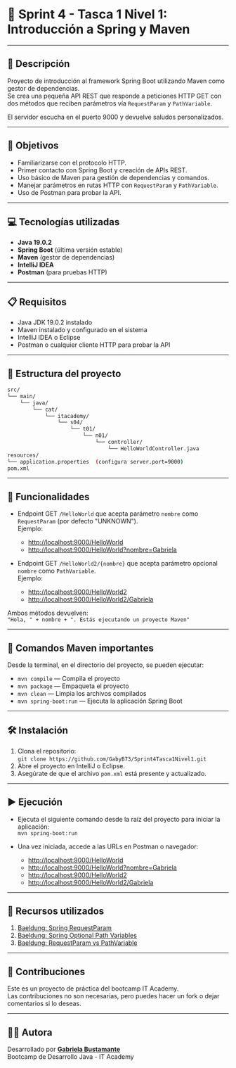 # 🚀 Sprint 4 - Tasca 1 Nivel 1: Introducción a Spring y Maven

---

## 📄 Descripción

Proyecto de introducción al framework Spring Boot utilizando Maven como gestor de dependencias.  
Se crea una pequeña API REST que responde a peticiones HTTP GET con dos métodos que reciben parámetros vía `RequestParam` y `PathVariable`.

El servidor escucha en el puerto 9000 y devuelve saludos personalizados.

---

## 🎯 Objetivos

- Familiarizarse con el protocolo HTTP.
- Primer contacto con Spring Boot y creación de APIs REST.
- Uso básico de Maven para gestión de dependencias y comandos.
- Manejar parámetros en rutas HTTP con `RequestParam` y `PathVariable`.
- Uso de Postman para probar la API.

---

## 💻 Tecnologías utilizadas

- **Java 19.0.2**
- **Spring Boot** (última versión estable)
- **Maven** (gestor de dependencias)
- **IntelliJ IDEA**
- **Postman** (para pruebas HTTP)

---

## 📋 Requisitos

- Java JDK 19.0.2 instalado
- Maven instalado y configurado en el sistema
- IntelliJ IDEA o Eclipse
- Postman o cualquier cliente HTTP para probar la API

---

## 📁 Estructura del proyecto

```bash
src/
└── main/
    └── java/
        └── cat/
            └── itacademy/
                └── s04/
                    └── t01/
                        └── n01/
                            └── controller/
                                └── HelloWorldController.java
resources/
└── application.properties  (configura server.port=9000)
pom.xml
```

---

## 🚀 Funcionalidades

- Endpoint GET `/HelloWorld` que acepta parámetro `nombre` como `RequestParam` (por defecto "UNKNOWN").  
  Ejemplo:
    - [http://localhost:9000/HelloWorld](http://localhost:9000/HelloWorld)
    - [http://localhost:9000/HelloWorld?nombre=Gabriela](http://localhost:9000/HelloWorld?nombre=Gabriela)

- Endpoint GET `/HelloWorld2/{nombre}` que acepta parámetro opcional `nombre` como `PathVariable`.  
  Ejemplo:
    - [http://localhost:9000/HelloWorld2](http://localhost:9000/HelloWorld2)
    - [http://localhost:9000/HelloWorld2/Gabriela](http://localhost:9000/HelloWorld2/Gabriela)

Ambos métodos devuelven:  
`"Hola, " + nombre + ". Estás ejecutando un proyecto Maven"`

---

## 🧰 Comandos Maven importantes

Desde la terminal, en el directorio del proyecto, se pueden ejecutar:

- `mvn compile` — Compila el proyecto
- `mvn package` — Empaqueta el proyecto
- `mvn clean` — Limpia los archivos compilados
- `mvn spring-boot:run` — Ejecuta la aplicación Spring Boot

---
## 🛠️ Instalación

1. Clona el repositorio:  
   `git clone https://github.com/GabyB73/Sprint4Tasca1Nivel1.git`
2. Abre el proyecto en IntelliJ o Eclipse.
3. Asegúrate de que el archivo `pom.xml` está presente y actualizado.

---

## ▶️ Ejecución

- Ejecuta el siguiente comando desde la raíz del proyecto para iniciar la aplicación:  
  `mvn spring-boot:run`

- Una vez iniciada, accede a las URLs en Postman o navegador:

    - [http://localhost:9000/HelloWorld](http://localhost:9000/HelloWorld)
    - [http://localhost:9000/HelloWorld?nombre=Gabriela](http://localhost:9000/HelloWorld?nombre=Gabriela)
    - [http://localhost:9000/HelloWorld2](http://localhost:9000/HelloWorld2)
    - [http://localhost:9000/HelloWorld2/Gabriela](http://localhost:9000/HelloWorld2/Gabriela)

---

## 🔗 Recursos utilizados

1. [Baeldung: Spring RequestParam](https://www.baeldung.com/spring-request-param)
2. [Baeldung: Spring Optional Path Variables](https://www.baeldung.com/spring-optional-path-variables)
3. [Baeldung: RequestParam vs PathVariable](https://www.baeldung.com/spring-requestparam-vs-pathvariable)

---

## 🤝 Contribuciones

Este es un proyecto de práctica del bootcamp IT Academy.    
Las contribuciones no son necesarias, pero puedes hacer un fork o dejar comentarios si lo deseas.


---

## 👩‍💻 Autora

Desarrollado por **[Gabriela Bustamante](https://github.com/GabyB73)**  
Bootcamp de Desarrollo Java - IT Academy  

